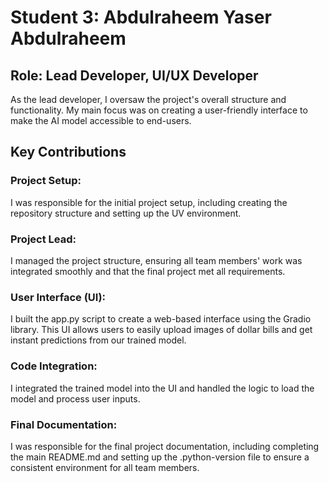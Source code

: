 # Student 3: Abdulraheem Yaser Abdulraheem

## Role: Lead Developer, UI/UX Developer
As the lead developer, I oversaw the project's overall structure and functionality. My main focus was on creating a user-friendly interface to make the AI model accessible to end-users.

## Key Contributions
### Project Setup:
I was responsible for the initial project setup, including creating the repository structure and setting up the UV environment.

### Project Lead:
I managed the project structure, ensuring all team members' work was integrated smoothly and that the final project met all requirements.

### User Interface (UI):
I built the app.py script to create a web-based interface using the Gradio library. This UI allows users to easily upload images of dollar bills and get instant predictions from our trained model.

### Code Integration:
I integrated the trained model into the UI and handled the logic to load the model and process user inputs.

### Final Documentation:
I was responsible for the final project documentation, including completing the main README.md and setting up the .python-version file to ensure a consistent environment for all team members.
